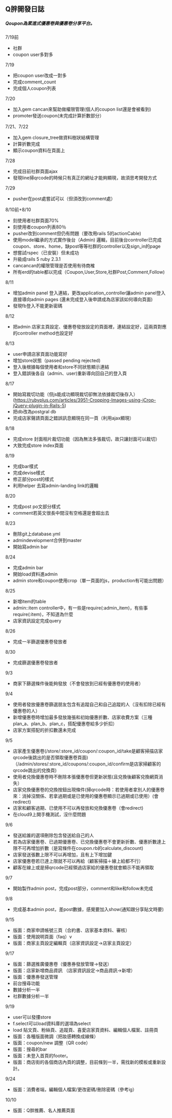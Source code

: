 ## Q胖開發日誌
##### Qoupon為累進式優惠卷與優惠卷分享平台。

7/19前
- 社群
- coupon user多對多

7/19
- 把coupon user改成一對多
- 完成comment_count
- 完成個人coupon列表

7/20
- 加入gem cancan來幫助做權限管理(個人的coupon list還是會被看到)
- promoter發送coupon(未完成計算折數部分）

7/21、7/22
- 加入gem closure_tree做資料樹狀結構管理
- 計算折數完成
- 顯示coupon資料在頁面上

7/28 
- 完成目前社群頁面ajax
- 發現line掃qrcode的時候只有真正的網址才能夠顯現，故須思考開發方式

7/29
- pusher在post處嘗試可以（但須改到comment處）

8/10前+8/10
- 刻使用者社群頁面70% 
- 刻使用者coupon列表80％
- pusher改到comment但仍有問題（要改用rails 5的actionCable)
- 使用model繼承的方式實作後台（Admin)
	邏輯，目前後台controller已完成coupon、store、home，缺post等等社群的controller以及sign_in的page
- 想嘗試rspec（已安裝）但未成功
- 升級成rails 5 ruby 2.3.1
- cancancan的權限管理是否使用有待商榷
- 所有erd的table都以完成（Coupon,User,Store,社群Post,Comment,Follow)

8/11
- 增加admin panel 登入連結，更改application_controller讓admin panel登入直接導向admin pages (還未完成登入後申請成為店家該如何導向頁面)
- 發現fb登入不能更新密碼

8/12
- 把admin 店家主頁設定、優惠卷發放設定的頁面裡，連結設定好，這兩頁對應的controller method也設定好

8/13
- user申請店家頁面功能寫好
- 增加store狀態（passed pending rejected)
- 登入後根據每個使用者和store不同狀態顯示連結
- 登入錯誤後各自（admin、user)重新導向回自己的登入頁

8/17
- 開始寫裁切功能（但js能成功顯現裁切卻無法依據裁切後存入）(https://rubyplus.com/articles/3951-Cropping-Images-using-jCrop-jQuery-plugin-in-Rails-5)
- 把db改為postgral db
- 完成店家聲請頁面之錯誤訊息顯現在同一頁（利用ajax顯現）

8/18
- 完成store 封面相片裁切功能（因為無法多張裁切，故只讓封面可以裁切）
- 大致完成store index頁面

8/19
- 完成bar樣式
- 完成devise樣式
- 修正部分post的樣式
- 利用helper 去寫admin-landing link的邏輯

8/20
- 完成post po文部分樣式
- comment若英文很長中間沒有空格還是會超出去

8/23 
- 刪除git上database.yml
- admindevelopment合併到master
- 開始寫admin bar

8/24
- 完成admin bar
- 開始load資料進admin
- admin store和coupon使用crop（單一頁面的js，production有可能出問題）

8/25
- 新增item的table
- admin::item controller中，有一些是require(:admin_item)，有些事require(:item)，不知道為什麼
- 店家資訊設定完成query

8/26
- 完成一半篩選優惠卷發放者

8/30
- 完成篩選優惠卷發放者

9/3
- 商家下篩選條件後能夠發放（不會發放到已經有優惠卷的使用者）

9/4
- 使用者發放優惠卷篩選朋友包含有追蹤自己和自己追蹤的人（沒有扣除已經有優惠卷的人）
- 新增優惠卷時增加最多發放幾張和初始優惠折數、店家收費方案（三種plan_a、plan_b、plan_c，搭配優惠卷給多少折扣）
- 店家方案搭配的折扣數還未完成

9/5
- 店家產生優惠卷(/store/:store_id/coupon/:coupon_id/take是顧客掃描店家qrcode後跳出的是否領取優惠卷頁面)
（/admin/stores/:store_id/coupons/:coupon_id/confirm是店家掃顧客的qrcode跳出的兌換頁)
- 使用者兌換優惠卷時不刪除本張優惠卷但更新狀態(且兌換後顧客兌換網頁消失）
- 店家兌換優惠卷的兌換按鈕出現條件(掃qrcode時：若使用者拿別人的優惠卷來：消掉沒關係、若拿過期或是已使用的優惠卷顯示已過期或已使用）(會redirect)
- 店家和顧客過期、已使用不可以再發放和兌換優惠卷（會redirect)
- 在cloud9上開手機測試，沒什麼問題

9/6
- 發送給誰的選項刪除包含發送給自己的人
- 若為店家優惠卷、已過期優惠卷、已兌換優惠卷不會更新折數、優惠折數達上限不可再增加折數（是寫條件在coupon.rb的calculate_discount)
- 店家發送張數上限不可以再增加，且有上下增加鍵
- 店家優惠卷若已達上限就不可以再給（顧客掃描＋線上給都不行）
- 顧客在線上或是掃qrcode已經領過店家給的優惠卷就會顯示不能再領取

9/7
- 開始製作admin post，完成post部分，comment和like和follow未完成

9/8
- 完成基本admin post，差post數據，感覺要加入show(通知跟分享貼文時要)

9/15
- 版面：商家申請帳號三頁（合約書、店家基本資料、審核）
- 版面：使用說明頁面（faq）v
- 版面：商家主頁設定編輯頁（店家資訊設定->店家主頁設定）

9/17 
- 版面：篩選推廣優惠卷（優惠券發放管理->發送）
- 版面：店家新增商品資訊 （店家資訊設定->商品資訊->新增）
- 版面：優惠券發送管理
- 前台搜尋功能
- 數據分析一半
- 社群數據分析一半

9/19
- user可以發摟store
- f.select可以load資料庫的選項為select
- load 貼文頁、粉絲頁、追蹤頁、喜愛店家頁資料、編輯個人檔案、註冊頁
- 版面：各種版面微調（把妝感轉換成線條）
- 版面：coupon/new 調整（QR code）
- 版面：搜尋的bar
- 版面：未登入首頁的footer。
- 版面：商店街的各個商店內頁的調整，目前條到一半，需找新的模板或重新設計。

9/24
- 版面：消費者端，編輯個人檔案/更改密碼/刪除密碼（參考ig）

10/10
- 版面：Q胖推薦、名人推薦頁面